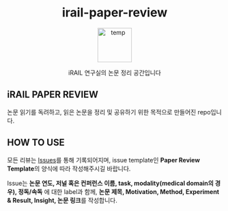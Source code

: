 <div align="center">
<h1>irail-paper-review</h1>

<a href="https://octodex.github.com/images/constructocat2.jpg">
  <img
    height="80"
    width="80"
    alt="temp"
    src="https://octodex.github.com/images/constructocat2.jpg"
  />
</a>

<p>iRAIL 연구실의 논문 정리 공간입니다</p>
</div>

## iRAIL PAPER REVIEW

논문 읽기를 독려하고, 읽은 논문을 정리 및 공유하기 위한 목적으로 만들어진 repo입니다.


## HOW TO USE

모든 리뷰는 [Issues](https://github.com/iRAIL-SNU/irail-paper-review/issues)를 통해 기록되어지며, issue template인 **Paper Review Template**의 양식에 따라 작성해주시길 바랍니다.
  
Issue는 **논문 연도, 저널 혹은 컨퍼런스 이름, task, modality(medical domain의 경우), 정독/속독** 에 대한 label과 함께, **논문 제목, Motivation, Method, Experiment & Result, Insight, 논문 링크**를 작성합니다.
